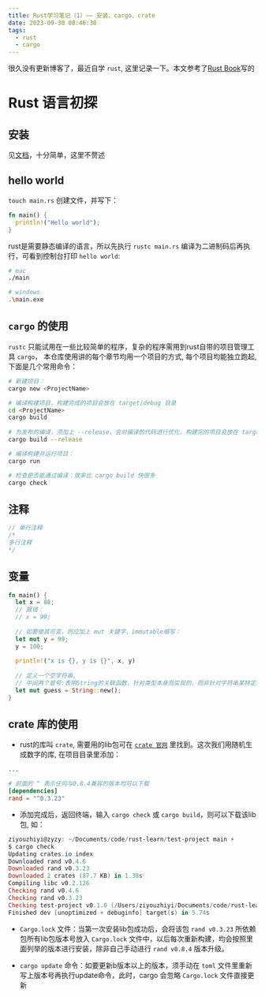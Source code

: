 ```yaml
---
title: Rust学习笔记（1）—— 安装、cargo、crate
date: 2023-09-30 08:46:38
tags:
  - rust
  - cargo
---
```


很久没有更新博客了，最近自学 `rust`, 这里记录一下。本文参考了[Rust Book](https://doc.rust-lang.org/book/)写的

<!-- more -->

# Rust 语言初探

## 安装

见[文档](https://www.rust-lang.org/zh-CN/tools/install)，十分简单，这里不赘述


## hello world

`touch main.rs` 创建文件，并写下：

```rust
fn main() {
  println!("Hello world");
}
```

rust是需要静态编译的语言，所以先执行 `rustc main.rs` 编译为二进制码后再执行，可看到控制台打印 `hello world`:

```bash
# mac
./main

# windows
.\main.exe
```

## `cargo` 的使用
`rustc` 只能试用在一些比较简单的程序，复杂的程序需用到rust自带的项目管理工具 `cargo`，
本仓库使用讲的每个章节均用一个项目的方式, 每个项目均能独立跑起, 下面是几个常用命令：

```bash
# 新建项目：
cargo new <ProjectName>

# 编译构建项目，构建完成的项目会放在 target/debug 目录
cd <ProjectName>
cargo build
 
# 为发布的编译，须加上 --release，会对编译的代码进行优化，构建完的项目会放在 target/release 目录
cargo build --release

# 编译构建并运行项目：
cargo run

# 检查是否能通过编译：效率比 cargo build 快很多
cargo check
```

## 注释

```rust
// 单行注释
/*
多行注释
*/
```

## 变量


```rust
fn main() {
  let x = 88;
  // 报错：
  // x = 99;
  
  // 如要使其可变，则应加上 mut 关键字，immutable缩写：
  let mut y = 99;
  y = 100;
  
  println!("x is {}, y is {}", x, y)
  
  // 定义一个空字符串, 
  // 中间两个冒号:表明String的关联函数，针对类型本身而实现的，而非针对字符串某特定实例实现的
  let mut guess = String::new();
}
```

## crate 库的使用

- rust的库叫 `crate`, 需要用的lib包可在 [`crate 官网`](https://crates.io/) 里找到。这次我们用随机生成数字的库, 在项目目录里添加：

```toml
...

# 前面的 ^ 表示任何与0.8.4兼容的版本均可以下载
[dependencies]
rand = "^0.3.23"
```

- 添加完成后，返回终端，输入 `cargo check` 或 `cargo build`，则可以下载该lib包, 如：

```powershell
ziyouzhiyi@zyzy: ~/Documents/code/rust-learn/test-project main ⚡
$ cargo check                                                               [11:57:13]
Updating crates.io index
Downloaded rand v0.4.6
Downloaded rand v0.3.23
Downloaded 2 crates (87.7 KB) in 1.38s
Compiling libc v0.2.126
Checking rand v0.4.6
Checking rand v0.3.23
Checking test-project v0.1.0 (/Users/ziyouzhiyi/Documents/code/rust-learn/test-project)
Finished dev [unoptimized + debuginfo] target(s) in 5.74s
```

- `Cargo.lock` 文件：当第一次安装lib包成功后，会将该包 `rand v0.3.23` 所依赖包所有lib包版本号放入 `Cargo.lock` 文件中，以后每次重新构建，均会按照里面列举的版本进行安装，除非自己手动进行 `rand v0.8.4` 版本升级。

- `cargo update` 命令：如要更新b版本以上的版本，须手动在 `toml` 文件里重新写上版本号再执行update命令，此时，cargo 会忽略 `Cargo.lock` 文件直接更新
